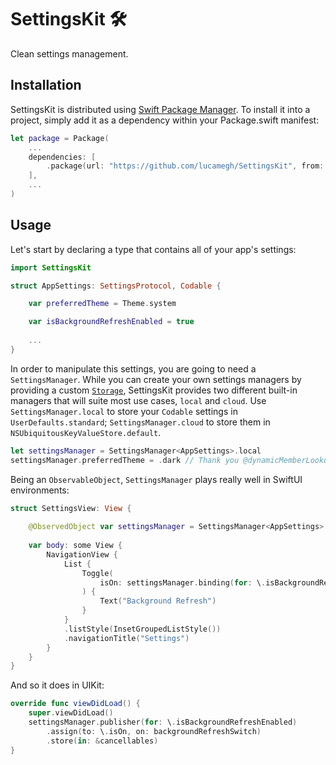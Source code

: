 # SettingsKit 🛠

Clean settings management.

## Installation

SettingsKit is distributed using [Swift Package Manager](https://swift.org/package-manager). To install it into a project, simply add it as a dependency within your Package.swift manifest:

```swift
let package = Package(
    ...
    dependencies: [
        .package(url: "https://github.com/lucamegh/SettingsKit", from: "1.0.0")
    ],
    ...
)
```

## Usage

Let's start by declaring a type that contains all of your app's settings:

```swift
import SettingsKit

struct AppSettings: SettingsProtocol, Codable {

    var preferredTheme = Theme.system

    var isBackgroundRefreshEnabled = true
    
    ...
}
```

In order to manipulate this settings, you are going to need a `SettingsManager`. While you can create your own settings managers by providing a custom [`Storage`](https://github.com/lucamegh/Storage), SettingsKit provides two different built-in managers that will suite most use cases, `local` and `cloud`. Use `SettingsManager.local` to store your `Codable` settings in `UserDefaults.standard`; `SettingsManager.cloud` to store them in `NSUbiquitousKeyValueStore.default`. 

```swift
let settingsManager = SettingsManager<AppSettings>.local
settingsManager.preferredTheme = .dark // Thank you @dynamicMemberLookup!
```

Being an  `ObservableObject`, `SettingsManager` plays really well in SwiftUI environments:

```swift
struct SettingsView: View {
    
    @ObservedObject var settingsManager = SettingsManager<AppSettings>.local
    
    var body: some View {
        NavigationView {
            List {
                Toggle(
                    isOn: settingsManager.binding(for: \.isBackgroundRefreshEnabled)
                ) {
                    Text("Background Refresh")
                }
            }
            .listStyle(InsetGroupedListStyle())
            .navigationTitle("Settings")
        }
    }
}
```

And so it does in UIKit:

```swift
override func viewDidLoad() {
    super.viewDidLoad()
    settingsManager.publisher(for: \.isBackgroundRefreshEnabled)
        .assign(to: \.isOn, on: backgroundRefreshSwitch)
        .store(in: &cancellables)
}
```
